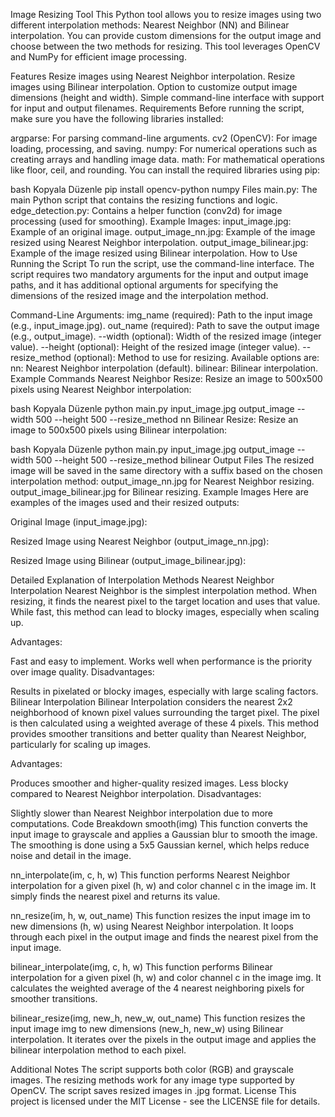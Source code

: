 Image Resizing Tool
This Python tool allows you to resize images using two different interpolation methods: Nearest Neighbor (NN) and Bilinear interpolation. You can provide custom dimensions for the output image and choose between the two methods for resizing. This tool leverages OpenCV and NumPy for efficient image processing.

Features
Resize images using Nearest Neighbor interpolation.
Resize images using Bilinear interpolation.
Option to customize output image dimensions (height and width).
Simple command-line interface with support for input and output filenames.
Requirements
Before running the script, make sure you have the following libraries installed:

argparse: For parsing command-line arguments.
cv2 (OpenCV): For image loading, processing, and saving.
numpy: For numerical operations such as creating arrays and handling image data.
math: For mathematical operations like floor, ceil, and rounding.
You can install the required libraries using pip:

bash
Kopyala
Düzenle
pip install opencv-python numpy
Files
main.py: The main Python script that contains the resizing functions and logic.
edge_detection.py: Contains a helper function (conv2d) for image processing (used for smoothing).
Example Images:
input_image.jpg: Example of an original image.
output_image_nn.jpg: Example of the image resized using Nearest Neighbor interpolation.
output_image_bilinear.jpg: Example of the image resized using Bilinear interpolation.
How to Use
Running the Script
To run the script, use the command-line interface. The script requires two mandatory arguments for the input and output image paths, and it has additional optional arguments for specifying the dimensions of the resized image and the interpolation method.

Command-Line Arguments:
img_name (required): Path to the input image (e.g., input_image.jpg).
out_name (required): Path to save the output image (e.g., output_image).
--width (optional): Width of the resized image (integer value).
--height (optional): Height of the resized image (integer value).
--resize_method (optional): Method to use for resizing. Available options are:
nn: Nearest Neighbor interpolation (default).
bilinear: Bilinear interpolation.
Example Commands
Nearest Neighbor Resize: Resize an image to 500x500 pixels using Nearest Neighbor interpolation:

bash
Kopyala
Düzenle
python main.py input_image.jpg output_image --width 500 --height 500 --resize_method nn
Bilinear Resize: Resize an image to 500x500 pixels using Bilinear interpolation:

bash
Kopyala
Düzenle
python main.py input_image.jpg output_image --width 500 --height 500 --resize_method bilinear
Output Files
The resized image will be saved in the same directory with a suffix based on the chosen interpolation method:
output_image_nn.jpg for Nearest Neighbor resizing.
output_image_bilinear.jpg for Bilinear resizing.
Example Images
Here are examples of the images used and their resized outputs:

Original Image (input_image.jpg):


Resized Image using Nearest Neighbor (output_image_nn.jpg):


Resized Image using Bilinear (output_image_bilinear.jpg):


Detailed Explanation of Interpolation Methods
Nearest Neighbor Interpolation
Nearest Neighbor is the simplest interpolation method. When resizing, it finds the nearest pixel to the target location and uses that value. While fast, this method can lead to blocky images, especially when scaling up.

Advantages:

Fast and easy to implement.
Works well when performance is the priority over image quality.
Disadvantages:

Results in pixelated or blocky images, especially with large scaling factors.
Bilinear Interpolation
Bilinear Interpolation considers the nearest 2x2 neighborhood of known pixel values surrounding the target pixel. The pixel is then calculated using a weighted average of these 4 pixels. This method provides smoother transitions and better quality than Nearest Neighbor, particularly for scaling up images.

Advantages:

Produces smoother and higher-quality resized images.
Less blocky compared to Nearest Neighbor interpolation.
Disadvantages:

Slightly slower than Nearest Neighbor interpolation due to more computations.
Code Breakdown
smooth(img)
This function converts the input image to grayscale and applies a Gaussian blur to smooth the image. The smoothing is done using a 5x5 Gaussian kernel, which helps reduce noise and detail in the image.

nn_interpolate(im, c, h, w)
This function performs Nearest Neighbor interpolation for a given pixel (h, w) and color channel c in the image im. It simply finds the nearest pixel and returns its value.

nn_resize(im, h, w, out_name)
This function resizes the input image im to new dimensions (h, w) using Nearest Neighbor interpolation. It loops through each pixel in the output image and finds the nearest pixel from the input image.

bilinear_interpolate(img, c, h, w)
This function performs Bilinear interpolation for a given pixel (h, w) and color channel c in the image img. It calculates the weighted average of the 4 nearest neighboring pixels for smoother transitions.

bilinear_resize(img, new_h, new_w, out_name)
This function resizes the input image img to new dimensions (new_h, new_w) using Bilinear interpolation. It iterates over the pixels in the output image and applies the bilinear interpolation method to each pixel.

Additional Notes
The script supports both color (RGB) and grayscale images.
The resizing methods work for any image type supported by OpenCV.
The script saves resized images in .jpg format.
License
This project is licensed under the MIT License - see the LICENSE file for details.
